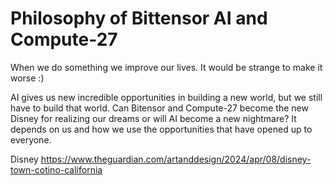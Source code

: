 # Philosophy of Bittensor AI and Compute-27

When we do something we improve our lives. It would be strange to make it worse :)

AI gives us new incredible opportunities in building a new world, but we still have to build that world. Can Bitensor and Compute-27 become the new Disney for realizing our dreams or will AI become a new nightmare? It depends on us and how we use the opportunities that have opened up to everyone.

Disney
https://www.theguardian.com/artanddesign/2024/apr/08/disney-town-cotino-california

